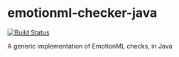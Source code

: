 emotionml-checker-java
======================

[![Build Status](https://buildhive.cloudbees.com/job/marc1s/job/emotionml-checker-java/badge/icon)](https://buildhive.cloudbees.com/job/marc1s/job/emotionml-checker-java/)

A generic implementation of EmotionML checks, in Java